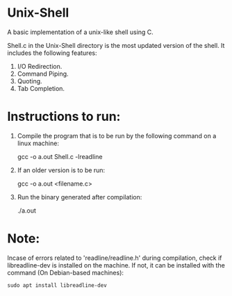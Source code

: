 # Unix-Shell

A basic implementation of a unix-like shell using C.


Shell.c in the Unix-Shell directory is the most updated version of the shell. It includes the following features:

1. I/O Redirection.
2. Command Piping.
3. Quoting.
4. Tab Completion.

# Instructions to run:

1. Compile the program that is to be run by the following command on a linux machine:
	
	gcc -o a.out Shell.c -lreadline
	
	
	
2. If an older version is to be run:
	
	gcc -o a.out <filename.c>
	
	
	
3. Run the binary generated after compilation:

	./a.out


# Note:
Incase of errors related to 'readline/readline.h' during compilation, check if libreadline-dev is installed on the machine. If not, it can be installed with the command (On Debian-based machines):

	sudo apt install libreadline-dev
